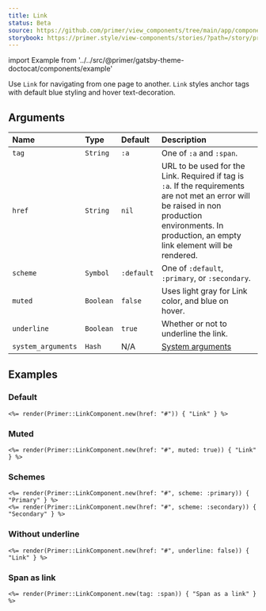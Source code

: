 ```yaml
---
title: Link
status: Beta
source: https://github.com/primer/view_components/tree/main/app/components/primer/link_component.rb
storybook: https://primer.style/view-components/stories/?path=/story/primer-link-component
---
```


import Example from '../../src/@primer/gatsby-theme-doctocat/components/example'

<!-- Warning: AUTO-GENERATED file, do not edit. Add code comments to your Ruby instead <3 -->

Use `Link` for navigating from one page to another. `Link` styles anchor tags with default blue styling and hover text-decoration.

## Arguments

| Name | Type | Default | Description |
| :- | :- | :- | :- |
| `tag` | `String` | `:a` | One of `:a` and `:span`. |
| `href` | `String` | `nil` | URL to be used for the Link. Required if tag is `:a`. If the requirements are not met an error will be raised in non production environments. In production, an empty link element will be rendered. |
| `scheme` | `Symbol` | `:default` | One of `:default`, `:primary`, or `:secondary`. |
| `muted` | `Boolean` | `false` | Uses light gray for Link color, and blue on hover. |
| `underline` | `Boolean` | `true` | Whether or not to underline the link. |
| `system_arguments` | `Hash` | N/A | [System arguments](/system-arguments) |

## Examples

### Default

<Example src="<a href='#' data-view-component='true'>Link</a>" />

```erb
<%= render(Primer::LinkComponent.new(href: "#")) { "Link" } %>
```

### Muted

<Example src="<a href='#' data-view-component='true' class='Link--muted'>Link</a>" />

```erb
<%= render(Primer::LinkComponent.new(href: "#", muted: true)) { "Link" } %>
```

### Schemes

<Example src="<a href='#' data-view-component='true' class='Link--primary'>Primary</a><a href='#' data-view-component='true' class='Link--secondary'>Secondary</a>" />

```erb
<%= render(Primer::LinkComponent.new(href: "#", scheme: :primary)) { "Primary" } %>
<%= render(Primer::LinkComponent.new(href: "#", scheme: :secondary)) { "Secondary" } %>
```

### Without underline

<Example src="<a href='#' data-view-component='true' class='no-underline'>Link</a>" />

```erb
<%= render(Primer::LinkComponent.new(href: "#", underline: false)) { "Link" } %>
```

### Span as link

<Example src="<span data-view-component='true' class='Link'>Span as a link</span>" />

```erb
<%= render(Primer::LinkComponent.new(tag: :span)) { "Span as a link" } %>
```
